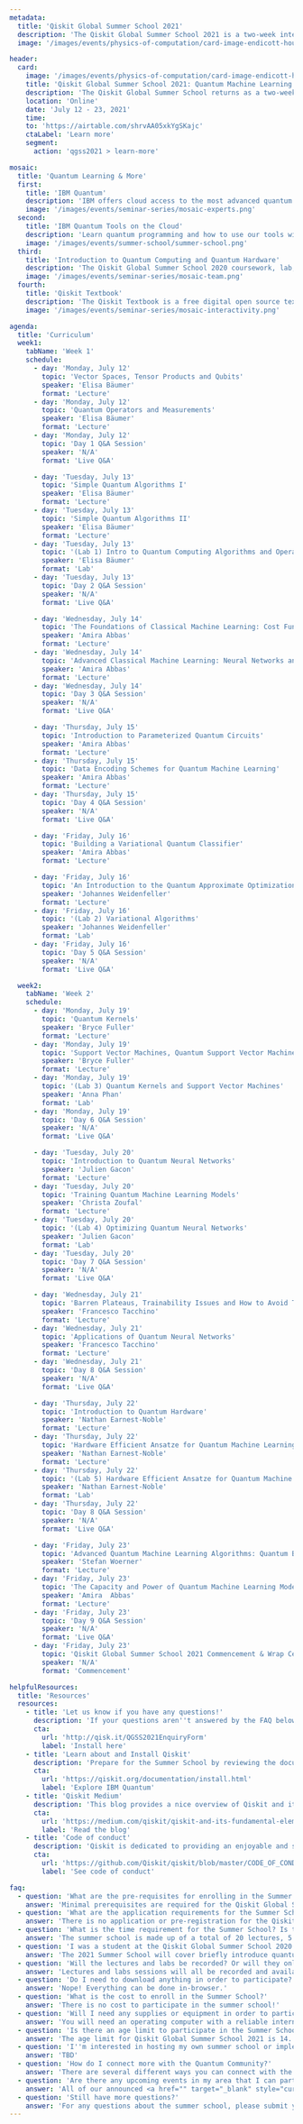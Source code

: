 ```yaml
---
metadata:
  title: 'Qiskit Global Summer School 2021'
  description: 'The Qiskit Global Summer School 2021 is a two-week intensive summer school designed to empower the next generation of quantum researchers and developers with the skills and know-how to explore quantum applications on their own'
  image: '/images/events/physics-of-computation/card-image-endicott-house-1981.png'

header:
  card:
    image: '/images/events/physics-of-computation/card-image-endicott-house-1981.png'
    title: 'Qiskit Global Summer School 2021: Quantum Machine Learning'
    description: 'The Qiskit Global Summer School returns as a two-week intensive course focused on Quantum Machine Learning and more!'
    location: 'Online'
    date: 'July 12 - 23, 2021'
    time:
    to: 'https://airtable.com/shrvAA05xkYgSKajc'
    ctaLabel: 'Learn more'
    segment:
      action: 'qgss2021 > learn-more'

mosaic:
  title: 'Quantum Learning & More'
  first:
    title: 'IBM Quantum'
    description: 'IBM offers cloud access to the most advanced quantum computers available. Learn, develop, and run programs with our quantum applications and systems.<br/><br/><a href="https://quantum-computing.ibm.com/login" target="_blank" style="cursor:pointer; text-decoration: none; color: #0f62fe;">Explore IBM Quantum</a>'
    image: '/images/events/seminar-series/mosaic-experts.png'
  second:
    title: 'IBM Quantum Tools on the Cloud'
    description: 'Learn quantum programming and how to use our tools with step-by-step tutorials and guides.<br/><br/><a href="https://quantum-computing.ibm.com/docs/" target="_blank" style="cursor:pointer; text-decoration: none; color: #0f62fe;">Explore the docs</a>'
    image: '/images/events/summer-school/summer-school.png'
  third:
    title: 'Introduction to Quantum Computing and Quantum Hardware'
    description: 'The Qiskit Global Summer School 2020 coursework, lab, and lecture materials are now available online.<br/><br/><a href="https://qiskit.org/learn/intro-qc-qh" target="_blank" style="cursor:pointer; text-decoration: none; color: #0f62fe;">Start the course</a>'
    image: '/images/events/seminar-series/mosaic-team.png'
  fourth:
    title: 'Qiskit Textbook'
    description: 'The Qiskit Textbook is a free digital open source textbook that will teach you the concepts of quantum computing while you learn to use Qiskit.<br/><br/><a href="https://qiskit.org/textbook/preface.html" target="_blank" style="cursor:pointer; text-decoration: none; color: #0f62fe;">Read the textbook</a>'
    image: '/images/events/seminar-series/mosaic-interactivity.png'

agenda:
  title: 'Curriculum'
  week1:
    tabName: 'Week 1'
    schedule:
      - day: 'Monday, July 12'
        topic: 'Vector Spaces, Tensor Products and Qubits'
        speaker: 'Elisa Bäumer'
        format: 'Lecture'
      - day: 'Monday, July 12'
        topic: 'Quantum Operators and Measurements'
        speaker: 'Elisa Bäumer'
        format: 'Lecture'
      - day: 'Monday, July 12'
        topic: 'Day 1 Q&A Session'
        speaker: 'N/A'
        format: 'Live Q&A'

      - day: 'Tuesday, July 13'
        topic: 'Simple Quantum Algorithms I'
        speaker: 'Elisa Bäumer'
        format: 'Lecture'
      - day: 'Tuesday, July 13'
        topic: 'Simple Quantum Algorithms II'
        speaker: 'Elisa Bäumer'
        format: 'Lecture'
      - day: 'Tuesday, July 13'
        topic: '(Lab 1) Intro to Quantum Computing Algorithms and Operations'
        speaker: 'Elisa Bäumer'
        format: 'Lab'
      - day: 'Tuesday, July 13'
        topic: 'Day 2 Q&A Session'
        speaker: 'N/A'
        format: 'Live Q&A'

      - day: 'Wednesday, July 14'
        topic: 'The Foundations of Classical Machine Learning: Cost Functions, Data Splitting, Overfitting'
        speaker: 'Amira Abbas'
        format: 'Lecture'
      - day: 'Wednesday, July 14'
        topic: 'Advanced Classical Machine Learning: Neural Networks and Support Vector Machines'
        speaker: 'Amira Abbas'
        format: 'Lecture'
      - day: 'Wednesday, July 14'
        topic: 'Day 3 Q&A Session'
        speaker: 'N/A'
        format: 'Live Q&A'

      - day: 'Thursday, July 15'
        topic: 'Introduction to Parameterized Quantum Circuits'
        speaker: 'Amira Abbas'
        format: 'Lecture'
      - day: 'Thursday, July 15'
        topic: 'Data Encoding Schemes for Quantum Machine Learning'
        speaker: 'Amira Abbas'
        format: 'Lecture'
      - day: 'Thursday, July 15'
        topic: 'Day 4 Q&A Session'
        speaker: 'N/A'
        format: 'Live Q&A'

      - day: 'Friday, July 16'
        topic: 'Building a Variational Quantum Classifier'
        speaker: 'Amira Abbas'
        format: 'Lecture'

      - day: 'Friday, July 16'
        topic: 'An Introduction to the Quantum Approximate Optimization Algorithm and its Applications'
        speaker: 'Johannes Weidenfeller'
        format: 'Lecture'
      - day: 'Friday, July 16'
        topic: '(Lab 2) Variational Algorithms'
        speaker: 'Johannes Weidenfeller'
        format: 'Lab'
      - day: 'Friday, July 16'
        topic: 'Day 5 Q&A Session'
        speaker: 'N/A'
        format: 'Live Q&A'

  week2:
    tabName: 'Week 2'
    schedule:
      - day: 'Monday, July 19'
        topic: 'Quantum Kernels'
        speaker: 'Bryce Fuller'
        format: 'Lecture'
      - day: 'Monday, July 19'
        topic: 'Support Vector Machines, Quantum Support Vector Machines'
        speaker: 'Bryce Fuller'
        format: 'Lecture'
      - day: 'Monday, July 19'
        topic: '(Lab 3) Quantum Kernels and Support Vector Machines'
        speaker: 'Anna Phan'
        format: 'Lab'
      - day: 'Monday, July 19'
        topic: 'Day 6 Q&A Session'
        speaker: 'N/A'
        format: 'Live Q&A'

      - day: 'Tuesday, July 20'
        topic: 'Introduction to Quantum Neural Networks'
        speaker: 'Julien Gacon'
        format: 'Lecture'
      - day: 'Tuesday, July 20'
        topic: 'Training Quantum Machine Learning Models'
        speaker: 'Christa Zoufal'
        format: 'Lecture'
      - day: 'Tuesday, July 20'
        topic: '(Lab 4) Optimizing Quantum Neural Networks'
        speaker: 'Julien Gacon'
        format: 'Lab'
      - day: 'Tuesday, July 20'
        topic: 'Day 7 Q&A Session'
        speaker: 'N/A'
        format: 'Live Q&A'

      - day: 'Wednesday, July 21'
        topic: 'Barren Plateaus, Trainability Issues and How to Avoid Them'
        speaker: 'Francesco Tacchino'
        format: 'Lecture'
      - day: 'Wednesday, July 21'
        topic: 'Applications of Quantum Neural Networks'
        speaker: 'Francesco Tacchino'
        format: 'Lecture'
      - day: 'Wednesday, July 21'
        topic: 'Day 8 Q&A Session'
        speaker: 'N/A'
        format: 'Live Q&A'

      - day: 'Thursday, July 22'
        topic: 'Introduction to Quantum Hardware'
        speaker: 'Nathan Earnest-Noble'
        format: 'Lecture'
      - day: 'Thursday, July 22'
        topic: 'Hardware Efficient Ansatze for Quantum Machine Learning'
        speaker: 'Nathan Earnest-Noble'
        format: 'Lecture'
      - day: 'Thursday, July 22'
        topic: '(Lab 5) Hardware Efficient Ansatze for Quantum Machine Learning'
        speaker: 'Nathan Earnest-Noble'
        format: 'Lab'
      - day: 'Thursday, July 22'
        topic: 'Day 8 Q&A Session'
        speaker: 'N/A'
        format: 'Live Q&A'

      - day: 'Friday, July 23'
        topic: 'Advanced Quantum Machine Learning Algorithms: Quantum Boltzmann Machines and Quantum Generative Adversarial Networks'
        speaker: 'Stefan Woerner'
        format: 'Lecture'
      - day: 'Friday, July 23'
        topic: 'The Capacity and Power of Quantum Machine Learning Models & the Future of Quantum Machine Learning'
        speaker: 'Amira  Abbas'
        format: 'Lecture'
      - day: 'Friday, July 23'
        topic: 'Day 9 Q&A Session'
        speaker: 'N/A'
        format: 'Live Q&A'
      - day: 'Friday, July 23'
        topic: 'Qiskit Global Summer School 2021 Commencement & Wrap Celebration'
        speaker: 'N/A'
        format: 'Commencement'

helpfulResources:
  title: 'Resources'
  resources:
    - title: 'Let us know if you have any questions!'
      description: 'If your questions aren''t answered by the FAQ below or our blog post, please use this form to submit your enquiries direct to the team.'
      cta:
        url: 'http://qisk.it/QGSS2021EnquiryForm'
        label: 'Install here'
    - title: 'Learn about and Install Qiskit'
      description: 'Prepare for the Summer School by reviewing the documentation and installing Qiskit.'
      cta:
        url: 'https://qiskit.org/documentation/install.html'
        label: 'Explore IBM Quantum'
    - title: 'Qiskit Medium'
      description: 'This blog provides a nice overview of Qiskit and its direction as we explore what applications can be done on today''s quantum devices.'
      cta:
        url: 'https://medium.com/qiskit/qiskit-and-its-fundamental-elements-bcd7ead80492'
        label: 'Read the blog'
    - title: 'Code of conduct'
      description: 'Qiskit is dedicated to providing an enjoyable and safe experience for all participants. We have a code of conduct that all events adhere to.'
      cta:
        url: 'https://github.com/Qiskit/qiskit/blob/master/CODE_OF_CONDUCT.md'
        label: 'See code of conduct'

faq:
  - question: 'What are the pre-requisites for enrolling in the Summer School?'
    answer: 'Minimal prerequisites are required for the Qiskit Global Summer School. If you know <a href="https://www.khanacademy.org/math/precalculus/x9e81a4f98389efdf:matrices/x9e81a4f98389efdf:multiplying-matrices-by-matrices/v/matrix-multiplication-intro" target="_blank" style="cursor:pointer; text-decoration: none; color: #0f62fe;">how to multiply two matrices</a>, and have some programming experience in Python, you are ready for the Summer School.<br/><br/>You can <a href="https://qiskit.org/textbook/ch-prerequisites/python-and-jupyter-notebooks.html" target="_blank" style="cursor:pointer; text-decoration: none; color: #0f62fe;">brush up on Python programming</a> before attending the lectures by using the Qiskit Textbook. To make the most out of these lectures, you may also consider looking through the <a href="https://qiskit.org/textbook/ch-prerequisites/linear_algebra.html" target="_blank" style="cursor:pointer; text-decoration: none; color: #0f62fe;">linear algebra prerequisites</a> section of the Qiskit Textbook.'
  - question: 'What are the application requirements for the Summer School?'
    answer: 'There is no application or pre-registration for the Qiskit Global Summer School 2021. Registration will be on a first come, first serve basis, with scheduled global availability. Once the Summer School registration reaches capacity, unfortunately we will not be able to register any additional students. Please submit an enquiry below if you have any additional questions!'
  - question: 'What is the time requirement for the Summer School? Is the scheduled fixed or flexible?'
    answer: 'The summer school is made up of a total of 20 lectures, 5 lab sessions & application exercises, in addition to the daily Live Q&A Sessions and final Commencement Celebration. Participation and completion of all labs and lectures are required in order to receive a certificate of completion from the Summer School, with the optional Q&A Sessions and Commencement activities to enhance your Summer School experience. The schedule is not fixed, aside from final lab submission deadlines, and all students can participate on the schedule that works best for them. Students should anticipate a minimum time commitment of 30 hours for the full Summer School, but we recommend planning on 41 hours of participation, with additional time for discussion and collaboration with other students.'
  - question: 'I was a student at the Qiskit Global Summer School 2020 - should I enroll in the 2021 Summer School as well?'
    answer: 'The 2021 Summer School will cover briefly introduce quantum computing before diving into classical and quantum machine learning, which was not covered in the 2020 Summer School, so you should enroll if you are interested!'
  - question: 'Will the lectures and labs be recorded? Or will they only be accessible live?'
    answer: 'Lectures and labs sessions will all be recorded and available for live participation and post viewing, as well as the daily Q&A sessions.'
  - question: 'Do I need to download anything in order to participate?'
    answer: 'Nope! Everything can be done in-browser.'
  - question: 'What is the cost to enroll in the Summer School?'
    answer: 'There is no cost to participate in the summer school!'
  - question: 'Will I need any supplies or equipment in order to participate?'
    answer: 'You will need an operating computer with a reliable internet connection and either a mobile device or webcam/microphone on your computer to communicate with mentors and other students. You will need to be able to view seminars and connect virtually. Other than that, you just need to bring yourself'
  - question: 'Is there an age limit to participate in the Summer School?'
    answer: 'The age limit for Qiskit Global Summer School 2021 is 14. If you are under the age limit, but still want to be part of the community, please check out other ways you can get connected, and other events that may be available in your area!'
  - question: 'I''m interested in hosting my own summer school or implementing Qiskit into my coursework - Where can I learn more?'
    answer: 'TBD'
  - question: 'How do I connect more with the Quantum Community?'
    answer: 'There are several different ways you can connect with the IBM Quantum Community - depending on your preference. You can <a href="https://twitter.com/qiskit" target="_blank" style="cursor:pointer; text-decoration: none; color: #0f62fe;">follow Qiskit</a> and <a href="https://twitter.com/IBMResearch" target="_blank" style="cursor:pointer; text-decoration: none; color: #0f62fe;">IBM Research</a> on Twitter for the latest updates on new events, activities, and features on what is going on with the community. There is also a <a href="https://github.com/Qiskit" target="_blank" style="cursor:pointer; text-decoration: none; color: #0f62fe;">community Github</a> that you can explore and contribute to, and you can read regular <a href="" target="_blank" style="cursor:pointer; text-decoration: none; color: #0f62fe;">blog posts from our team and community members on Medium</a>. You can also <a href="" target="_blank" style="cursor:pointer; text-decoration: none; color: #0f62fe;">subscribe to the Qiskit YouTube</a> for the latest video content and our weekly live Seminar Series.<br/><br/>If you want to collaborate and connect with other members of the community, and participate in some of the ongoing conversations about quantum computing, you will want to <a href="https://ibm.co/joinqiskitslack" target="_blank" style="cursor:pointer; text-decoration: none; color: #0f62fe;">check out our ever-growing Slack Community</a>. From there you can connect with current and past interns, IBM researchers, Qiskit advocates, and fellow community members directly.'
  - question: 'Are there any upcoming events in my area that I can participate in?'
    answer: 'All of our announced <a href="" target="_blank" style="cursor:pointer; text-decoration: none; color: #0f62fe;">upcoming events are listed on qiskit.org</a>, which is continually updated as we roll out more events throughout the year. You can also <a href="" target="_blank" style="cursor:pointer; text-decoration: none; color: #0f62fe;">follow Qiskit on Twitter</a> for the latest announcements on new and upcoming events!'
  - question: 'Still have more questions?'
    answer: 'For any questions about the summer school, please submit your questions using the form below. For all other enquiries, feel free to email us directly at <a href="mailto:qiskit.events@us.ibm.com" target="_blank" style="cursor:pointer; text-decoration: none; color: #0f62fe;">qiskit.events@us.ibm.com</a>.'
---
```


<event-template>
  <template #title>
  Qiskit Global Summer School 2021:<br/>
  Quantum Machine Learning
  </template>
  <template #description>

  The Qiskit Global Summer School 2021 is a two-week intensive summer school designed to empower the next generation of quantum researchers and developers with the skills and know-how to explore quantum applications on their own. This second-annual course, made up of twenty lectures, five applied lab exercises, hands-on mentorship, and live Q&A sessions, focuses on developing hands-on experience and understanding of quantum machine learning.

  Registrations will open soon, and be available on a first-come, first-serve basis with global distribution. For any questions, please check out our FAQ or submit an enquiry using the form below!

  </template>
  <template #call-to-actions>
  <app-cta
    label="Learn More"
    url="http://qisk.it/QGSS2021EnquiryForm"
    :segment="{ action: 'qgss2021-enquiry-form' }"></app-cta>
  </template>
</event-template>